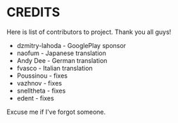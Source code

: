 CREDITS
=======

Here is list of contributors to project. Thank you all guys!

  * dzmitry-lahoda - GooglePlay sponsor
  * naofum - Japanese translation
  * Andy Dee - German translation
  * fvasco - Italian translation
  * Poussinou - fixes
  * vazhnov - fixes
  * snelltheta - fixes
  * edent - fixes

Excuse me if I've forgot someone.
